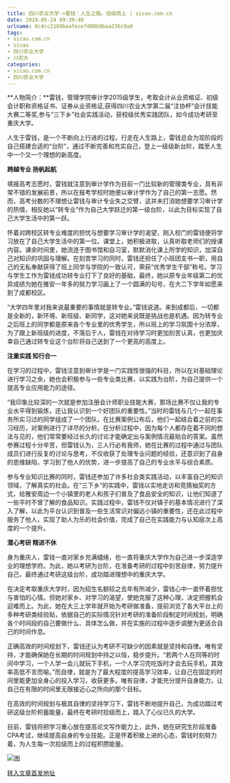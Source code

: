 ```yaml
---
title: 四川农业大学->雷钱：人生之路，拾级而上 | sicau.com.cn
date: 2019-05-24 09:39:40
urlname: 8c4cc2189baafece7d08b9baa236c9a0
tags: 
- sicau.com.cn
- sicau
- 四川农业大学
- 川农大
categories:
- sicau.com.cn
- 四川农业大学
---
```



**人物简介：**雷钱，管理学院审计学2015级学生，考取会计从业资格证、初级会计职称资格证书、证券从业资格证,获得四川农业大学第二届“注协杯”会计技能大赛二等奖,参与“三下乡”社会实践活动，获校级优秀实践团队，如今成功考研至重庆大学。

人生于雷钱，是一个不断向上行进的过程，行走在人生路上，雷钱总会为现阶段的自己搭建合适的“台阶”，通过不断完善和充实自己，登上一级级新台阶，踏至人生中一个又一个理想的新高度。

**跨越专业 扬帆起航**

填报高考志愿时，雷钱就注意到审计学作为目前一门比较新的管理类专业，具有非常不错的发展前景，所以在报考学校时她便以审计学作为了自己的第一志愿。然而，高考分数的不理想让雷钱与审计专业失之交臂，这并未打消她想要学习审计学的热情，相反她以“转专业”作为自己大学跃迁的第一级台阶，以此为目标实现了自己大学生活中的第一跃。

怀着对跨校区转专业难度的担忧与想要学习审计学的渴望，刚入校门的雷钱便将学习放在了自己大学生活中的第一位。课堂上，她积极进取，认真听取老师们的授课内容。课余时间里，她流连于图书馆和自习室，默默消化课上所学的知识，加深自己对知识的巩固与理解。在刻苦学习的同时，雷钱还担任了小班团支书一职，用自己的无私奉献获得了班上同学与学院的一致认可，荣获“优秀学生干部”称号。学习与学生工作为雷钱成功转专业打下了良好的基础，最终，她以原专业年级第二的优异成绩为她在雅安一年多的努力学习画上了一个圆满的句号，在大二下学年如愿来到了成都校区。

“大学四年里对我来说最重要的事情就是转专业。”雷钱说道。来到成都后，一切都是全新的，新环境、新班级、新同学，这对她来说既是挑战也是机遇。因为转专业之后班上的同学都是原来各个专业里的优秀学生，所以班上的学习氛围十分浓厚，为了跟上新班级的进度，不落后于人，雷钱在对待学习时更加刻苦认真，也更加庆幸自己通过转专业这个台阶将自己送到了一个更高的高度上。

**注重实践 知行合一**

在学习的过程中，雷钱注意到审计学是一门实践性很强的科目，所以在对基础理论进行学习之余，她也会积极参与一些专业类比赛，以实践为台阶，为自己提供一个提高专业应用能力的途径。

“我印象比较深的一次就是参加注册会计师职业技能大赛，那场比赛不仅让我的专业水平得到锻炼，还让我认识到一个好团队的重要性。”当时的雷钱与几个一起在事务所实习过的同学组成了一个团队，在比赛案例公布后，他们一起结合着之前的实习经历，对案例进行了详尽的分析。在分析过程中，因为每个人都存在着不同的想法与见的，他们常常要经过长久的讨论才能确定出与案例情况最贴合的答案。虽然参赛过程十分辛苦，但雷钱认为，三人行必有我师，她在比赛的过程中通过与团队成员们进行反复的讨论与思考，不仅收获了处理专业问题的经验，还意识到了自身的思维缺陷，学习到了他人的优势，进一步提高了自己的专业水平与综合素质。

参与专业知识比赛的同时，雷钱还参加了许多社会类实践活动，以丰富自己的知识领域，了解真实的社会。在“三下乡”的实践中，雷钱以实地走访和竞猜抽奖的方式，给雅安周边一个小镇里的老人和孩子们普及了食品安全的知识，让他们知道了一些平时不曾了解的食品知识。实践过程中，雷钱不仅对镇子的基本情况进行了深入了解，以此为平台认识到普及一些生活常识对偏远小镇的重要性，还在此过程中服务了他人，实现了助人为乐的社会价值，完成了自己在实践能力与认知层次上高度的一个提升。

**潜心考研 精进不休**

身为重庆人，雷钱一直对家乡充满缱绻，也一直将重庆大学作为自己进一步深造学业的理想学府。为此，她以考研为台阶，在准备考研的过程中刻苦自律，努力提升自己，最终通过考研这级台阶，成功踏进理想中的重庆大学。

在决定考取重庆大学时，因为招生名额较之去年有所减少，雷钱心中一直怀着担忧与害怕的心情。但她对家乡、对学习的渴望，使她克服了这种心理，决定把握机会迎难而上。为此，她在大三上学年就开始为考研做准备，提前浏览了各大平台上的多种考研类经验贴，依据自己的实际情况针对考研的准备阶段制定时间规划，明确各个时间段的自己要做什么、具体怎么做，并在实施的过程中逐步调整为更适合自己的时间作息。

正确高效的时间规划下，雷钱还认为考研不可缺少的因素就是坚持和自律。唯有坚持，才能确保她在长期的时间规划中持之以恒，稳步提升。“若两个人在同等的时间中学习，一个人学一会儿就玩下手机，一个人学习完吃饭时才会去玩手机，其效率高低不言而喻。”而自律，就是为了最大程度的提高学习效率，让自己在固定的时间里能更加全身心的投入学习，收获更多。唯有自律，才能充分提升自身能力，让自己在有限的时间里无限接近心之所向的那个目标。

在高效的时间规划与极其自律的坚持学习下，雷钱不断地提升自己，为成功踏过考研这级台阶积蓄能量，最终在考研时拾级而上，踏入了心仪已久的大学。

目前，雷钱将把学习重心放在提高论文写作能力上，此外，她在研究生阶段准备CPA考试，继续提高自身的专业技能。正是怀着积极上进的心态，雷钱时刻努力着，为人生每一次拾级而上的过程积攒能量。



![图](https://news.sicau.edu.cn/__local/E/E4/D2/DF1F2E1BE29F0429F611B28898C_FD8DBB52_153A4.jpg)

[转入文章首发地址](https://news.sicau.edu.cn/info/1078/51681.htm)